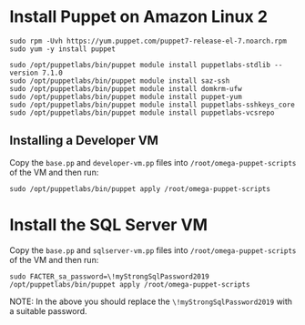 # Install Puppet on Amazon Linux 2

```
sudo rpm -Uvh https://yum.puppet.com/puppet7-release-el-7.noarch.rpm
sudo yum -y install puppet

sudo /opt/puppetlabs/bin/puppet module install puppetlabs-stdlib --version 7.1.0
sudo /opt/puppetlabs/bin/puppet module install saz-ssh
sudo /opt/puppetlabs/bin/puppet module install domkrm-ufw
sudo /opt/puppetlabs/bin/puppet module install puppet-yum
sudo /opt/puppetlabs/bin/puppet module install puppetlabs-sshkeys_core
sudo /opt/puppetlabs/bin/puppet module install puppetlabs-vcsrepo
```

## Installing a Developer VM

Copy the `base.pp` and `developer-vm.pp` files into `/root/omega-puppet-scripts` of the VM and then run:

```
sudo /opt/puppetlabs/bin/puppet apply /root/omega-puppet-scripts
```

# Install the SQL Server VM

Copy the `base.pp` and `sqlserver-vm.pp` files into `/root/omega-puppet-scripts` of the VM and then run:

```
sudo FACTER_sa_password=\!myStrongSqlPassword2019 /opt/puppetlabs/bin/puppet apply /root/omega-puppet-scripts
```

NOTE: In the above you should replace the `\!myStrongSqlPassword2019` with a suitable password.


